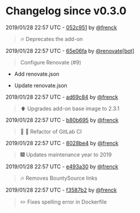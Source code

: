 # Changelog since v0.3.0

2019/01/28 22:57 UTC - [052c951](https://github.com/hassio-addons/addon-lovelace-migration/commit/052c951ba6ff4e6a096dfc0fe095aaf08981da69) by [@frenck](https://github.com/frenck)
> :fire: Deprecates the add-on 

2019/01/28 22:57 UTC - [65e06fa](https://github.com/hassio-addons/addon-lovelace-migration/commit/65e06fa6f9524e79379c34fdc02b5e435e38835e) by [@renovate[bot]](https://github.com/apps/renovate)
> Configure Renovate (#9)

* Add renovate.json

* Update renovate.json 

2019/01/28 22:57 UTC - [ad69c84](https://github.com/hassio-addons/addon-lovelace-migration/commit/ad69c8450f7983b4cbecab6339a33016555f71e4) by [@frenck](https://github.com/frenck)
> :arrow_up: Upgrades add-on base image to 2.3.1 

2019/01/28 22:57 UTC - [b80b695](https://github.com/hassio-addons/addon-lovelace-migration/commit/b80b695f392cb90bbcae559fce806c6b7c92e6bb) by [@frenck](https://github.com/frenck)
> :tractor: :rocket: Refactor of GitLab CI 

2019/01/28 22:57 UTC - [8028be4](https://github.com/hassio-addons/addon-lovelace-migration/commit/8028be4499a30fa580bfd6f260f8ae1441b5f6e0) by [@frenck](https://github.com/frenck)
> :fireworks: Updates maintenance year to 2019 

2019/01/28 22:57 UTC - [e493a30](https://github.com/hassio-addons/addon-lovelace-migration/commit/e493a3060d64e06c2d529f70462987b28437acec) by [@frenck](https://github.com/frenck)
> :fire: Removes BountySource links 

2019/01/28 22:57 UTC - [f3587b2](https://github.com/hassio-addons/addon-lovelace-migration/commit/f3587b2c231792f044ebc2cd0273eb00f03974c3) by [@frenck](https://github.com/frenck)
> :pencil2: Fixes spelling error in Dockerfile 


